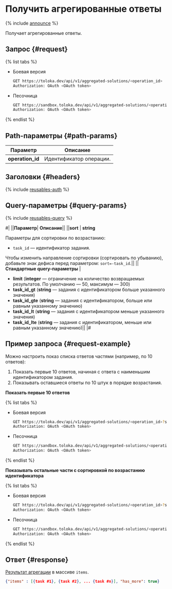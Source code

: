# Получить агрегированные ответы

{% include [announce](../_includes/announce.md) %}

Получает агрегированные ответы.

## Запрос {#request}

{% list tabs %}

- Боевая версия

    ```bash
    GET https://toloka.dev/api/v1/aggregated-solutions/<operation_id>
    Authorization: OAuth <OAuth token>
    ```

- Песочница

    ```bash
    GET https://sandbox.toloka.dev/api/v1/aggregated-solutions/<operation_id>
    Authorization: OAuth <OAuth token>
    ```

{% endlist %}

## Path-параметры {#path-params}

Параметр | Описание
----- | -----
**operation_id** | Идентификатор операции.

## Заголовки {#headers}

{% include [reusables-auth](../_includes/reusables/id-reusables/auth.md) %}

## Query-параметры {#query-params}

{% include [reusables-query](../_includes/reusables/id-reusables/query.md) %}

#|
||**Параметр**| **Описание**||
||**sort** | **string**

Параметры для сортировки по возрастанию:

- `task_id` — идентификатор задания.

Чтобы изменить направление сортировки (сортировать по убыванию), добавьте знак дефиса перед параметром: `sort=-task_id`.||
||**Стандартные query-параметры** |
- **limit** (**integer** — ограничение на количество возвращаемых результатов. По умолчанию — 50, максимум — 300)
- **task_id_gt** (**string** — задания с идентификатором больше указанного значения)
- **task_id_gte** (**string** — задания с идентификатором, больше или равным указанному значению)
- **task_id_lt** (**string** — задания с идентификатором меньше указанного значения)
- **task_id_lte** (**string** — задания с идентификатором, меньше или равным указанному значению)||
|#

## Пример запроса {#request-example}

Можно настроить показ списка ответов частями (например, по 10 ответов):

1. Показать первые 10 ответов, начиная с ответа с наименьшим идентификатором задания.
1. Показывать оставшиеся ответы по 10 штук в порядке возрастания.

**Показать первые 10 ответов**

{% list tabs %}

- Боевая версия

    ```bash
    GET https://toloka.dev/api/v1/aggregated-solutions/<operation_id>?sort=task_id&limit=10
    Authorization: OAuth <OAuth token>
    ```

- Песочница

    ```bash
    GET https://sandbox.toloka.dev/api/v1/aggregated-solutions/<operation_id>?sort=task_id&limit=10
    Authorization: OAuth <OAuth token>
    ```

{% endlist %}

**Показывать остальные части с сортировкой по возрастанию идентификатора**

{% list tabs %}

- Боевая версия

    ```bash
    GET https://toloka.dev/api/v1/aggregated-solutions/<operation_id>?sort=task_id&limit=10&task_id_gt=<ID of the last task from the previous response>
    Authorization: OAuth <OAuth token>
    ```

- Песочница

    ```bash
    GET https://sandbox.toloka.dev/api/v1/aggregated-solutions/<operation_id>?sort=task_id&limit=10&task_id_gt=<ID of the last task from the previous response>
    Authorization: OAuth <OAuth token>
    ```

{% endlist %}

## Ответ {#response}

[Результат агрегации](aggregate-by-task.md) в массиве `items`.

```json
{"items" : [{task #1}, {task #2}, ... {task #n}], "has_more": true}
```